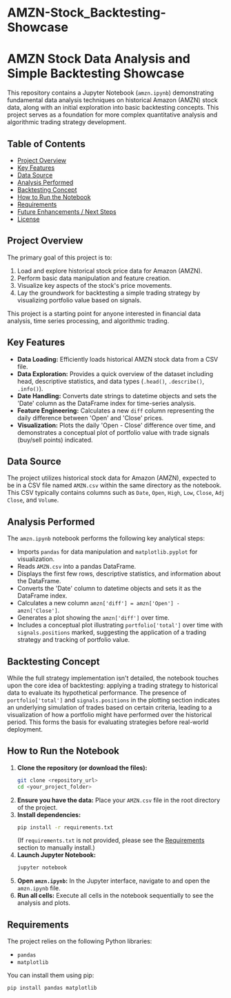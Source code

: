 # AMZN-Stock_Backtesting-Showcase
# AMZN Stock Data Analysis and Simple Backtesting Showcase

This repository contains a Jupyter Notebook (`amzn.ipynb`) demonstrating fundamental data analysis techniques on historical Amazon (AMZN) stock data, along with an initial exploration into basic backtesting concepts. This project serves as a foundation for more complex quantitative analysis and algorithmic trading strategy development.

## Table of Contents

-   [Project Overview](#project-overview)
-   [Key Features](#key-features)
-   [Data Source](#data-source)
-   [Analysis Performed](#analysis-performed)
-   [Backtesting Concept](#backtesting-concept)
-   [How to Run the Notebook](#how-to-run-the-notebook)
-   [Requirements](#requirements)
-   [Future Enhancements / Next Steps](#future-enhancements--next-steps)
-   [License](#license)

## Project Overview

The primary goal of this project is to:
1.  Load and explore historical stock price data for Amazon (AMZN).
2.  Perform basic data manipulation and feature creation.
3.  Visualize key aspects of the stock's price movements.
4.  Lay the groundwork for backtesting a simple trading strategy by visualizing portfolio value based on signals.

This project is a starting point for anyone interested in financial data analysis, time series processing, and algorithmic trading.

## Key Features

* **Data Loading:** Efficiently loads historical AMZN stock data from a CSV file.
* **Data Exploration:** Provides a quick overview of the dataset including head, descriptive statistics, and data types (`.head()`, `.describe()`, `.info()`).
* **Date Handling:** Converts date strings to datetime objects and sets the 'Date' column as the DataFrame index for time-series analysis.
* **Feature Engineering:** Calculates a new `diff` column representing the daily difference between 'Open' and 'Close' prices.
* **Visualization:** Plots the daily 'Open - Close' difference over time, and demonstrates a conceptual plot of portfolio value with trade signals (buy/sell points) indicated.

## Data Source

The project utilizes historical stock data for Amazon (AMZN), expected to be in a CSV file named `AMZN.csv` within the same directory as the notebook. This CSV typically contains columns such as `Date`, `Open`, `High`, `Low`, `Close`, `Adj Close`, and `Volume`.

## Analysis Performed

The `amzn.ipynb` notebook performs the following key analytical steps:
* Imports `pandas` for data manipulation and `matplotlib.pyplot` for visualization.
* Reads `AMZN.csv` into a pandas DataFrame.
* Displays the first few rows, descriptive statistics, and information about the DataFrame.
* Converts the 'Date' column to datetime objects and sets it as the DataFrame index.
* Calculates a new column `amzn['diff'] = amzn['Open'] - amzn['Close']`.
* Generates a plot showing the `amzn['diff']` over time.
* Includes a conceptual plot illustrating `portfolio['total']` over time with `signals.positions` marked, suggesting the application of a trading strategy and tracking of portfolio value.

## Backtesting Concept

While the full strategy implementation isn't detailed, the notebook touches upon the core idea of backtesting: applying a trading strategy to historical data to evaluate its hypothetical performance. The presence of `portfolio['total']` and `signals.positions` in the plotting section indicates an underlying simulation of trades based on certain criteria, leading to a visualization of how a portfolio might have performed over the historical period. This forms the basis for evaluating strategies before real-world deployment.

## How to Run the Notebook

1.  **Clone the repository (or download the files):**
    ```bash
    git clone <repository_url>
    cd <your_project_folder>
    ```
2.  **Ensure you have the data:** Place your `AMZN.csv` file in the root directory of the project.
3.  **Install dependencies:**
    ```bash
    pip install -r requirements.txt
    ```
    (If `requirements.txt` is not provided, please see the [Requirements](#requirements) section to manually install.)
4.  **Launch Jupyter Notebook:**
    ```bash
    jupyter notebook
    ```
5.  **Open `amzn.ipynb`:** In the Jupyter interface, navigate to and open the `amzn.ipynb` file.
6.  **Run all cells:** Execute all cells in the notebook sequentially to see the analysis and plots.

## Requirements

The project relies on the following Python libraries:
* `pandas`
* `matplotlib`

You can install them using pip:
```bash
pip install pandas matplotlib
